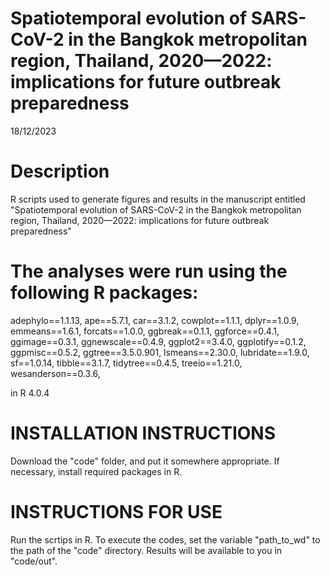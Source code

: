 # Spatiotemporal evolution of SARS-CoV-2 in the Bangkok metropolitan region, Thailand, 2020—2022: implications for future outbreak preparedness

18/12/2023

Description
==============
R scripts used to generate figures and results in the manuscript entitled 
"Spatiotemporal evolution of SARS-CoV-2 in the Bangkok metropolitan region, Thailand, 2020—2022: implications for future outbreak preparedness"

The analyses were run using the following R packages:
==============
adephylo==1.1.13,
ape==5.7.1,
car==3.1.2,
cowplot==1.1.1,
dplyr==1.0.9,
emmeans==1.6.1,
forcats==1.0.0,
ggbreak==0.1.1,
ggforce==0.4.1,
ggimage==0.3.1,
ggnewscale==0.4.9,
ggplot2==3.4.0,
ggplotify==0.1.2,
ggpmisc==0.5.2,
ggtree==3.5.0.901,
lsmeans==2.30.0,
lubridate==1.9.0,
sf==1.0.14,
tibble==3.1.7,
tidytree==0.4.5,
treeio==1.21.0,
wesanderson==0.3.6,

in R 4.0.4

INSTALLATION INSTRUCTIONS
==============
Download the "code" folder, and put it somewhere appropriate. 
If necessary, install required packages in R.

INSTRUCTIONS FOR USE
==============
Run the scrtips in R. 
To execute the codes, set the variable "path_to_wd" to the path of the "code" directory. 
Results will be available to you in "code/out".
